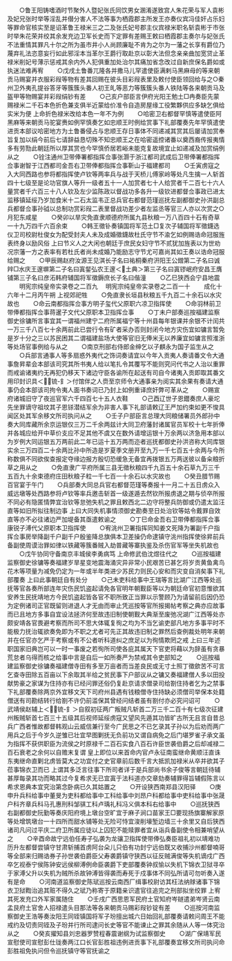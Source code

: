 <!-- { "loadSidebar": true } -->
　　○鲁王阳铸嗜酒时节聚外人暨妃张氏同饮男女溷淆遂致宫人朱花荣与军人袁彬及妃兄张时举等淫乱并僣分害人不法等事为栖霞郡主所发王亦奏仪宾冯佳奸占乐妇等罪命官核实至是诏革鲁王禄米三之二及张氏妃号郡主仪宾禄米职名斩袁彬于市张时举朱花荣并绞其余发充边卫军长史而下定罪有差赐王敕曰栖霞郡主奏尔与妃张氏不法重情其罪凡十尔之所为虽市井小人尚顾廉耻不肯为之尔为一藩之长享有爵位乃蔑弃礼法恣意妄行如此邪淫本当革尔王爵行取赴京以彰大法但念亲亲曲加宽贷止革禄米削妃号薄示惩戒其余内外人犯俱重加处治尔其痛加省念改过自新庶保名爵如或执迷法难再宥
　　○戊戌土鲁番兀隆各并撒马儿罕遣使臣满剌马黑麻母的等来朝贡马赐宴并衣服彩叚等物有差其回赐在彼头目彩叚表里及敕付使臣领回给与之○秦州卫外夷孔提谷答牙等簇簇头番人初王癿等恶力等簇簇头番人铁陆等各来朝贡马及盔甲等物赐宴并彩叚绢钞有差
　　○己亥户部臣言伊府光阳王勉土□冉奏臣先蒙赐禄米二千石本色折色兼支俱半近蒙给价准令自造房屋缘工役繁夥供应多缺乞俱给实米为便  上命折色禄米改给本色一年不为例
　　○哈密卫右都督罕慎等遣使臣阿黑麻等来朝贡马驼宴赉如例罕慎奏乞如忠顺王时例给赏事下礼部覆奏先年罕慎遣使进贡本部议哈密地方为土鲁番侵占与忠顺王存日事体不同递减其赏其后屡请加赏奉旨复加以绢今前后七请辞益恳切殊不知忠顺王之在哈密遥控诸番以奠西裔传报夷情多有劳勚此朝廷所以厚其赏也今罕慎侨居若峪未能克复故境宜止如递减及加赏绢例从之
　　○铨注通州卫带俸署都指挥佥事张灏于浙江都司武成后卫带俸署都指挥佥事谢智于江西都司金吾右卫带俸都指挥佥事靳山于福建都司
　　○壬寅虏寇之入大同西路也参将都指挥使卢钦等两率兵与战于天桥儿傅家岭等处凡生擒一人斩首四十七级至是论功官旗人等升一级者五十一人加赏者七十人给赏者千二百七十六人量赏者千六百三十八人钦及左少监陈政以督战功多各升一级钦进都督佥事政已进太监移镇延绥乃岁加食米十二石太监韦正总兵官右都督范瑾巡抚左副都御史孙洪副总兵都督佥事孙钺以总制功赏彩叚二表里督战功差少者左监丞等官三人亦以次赏之○月犯东咸星
　　○癸卯以旱灾免直隶顺德府所属九县秋粮一万八百四十石有奇草一十九万四千六百余束
　　○韩王徵钋奏镇国将军范土□复次子辅国将军徵鑖选仪卫司校尉杜俊女为配受封夫人未及成婚徵鑖故杜氏守节不渝乞如例赐诰命冠服旌表终身以励风俗  上曰节义人之大闲也朝廷于庶民女妇守节不贰犹加旌表以为世劝况宗藩一方之表率有若杜氏者尚未成婚乃能励志守节尤可嘉尚其如王奏以诰命冠服给赐之
　　○甲辰赐赵府汝源王见淇长子名曰祐桐秦府汧阳王公鏳第二子名曰诚辡□水庆王邃塀第二子名曰寘錖弘农王邃＜土典＞第三子名曰寘镠岷府安昌王膺铺第三子名曰彦沰韩府辅国将军徵鎒庶长子名曰偕潼
　　○乙巳狭西会宁县地震
　　明宪宗纯皇帝实录卷之二百九
　明宪宗纯皇帝实录卷之二百一十
　　成化十六年十二月丙午朔  上视郊祀牲
　　○免直隶长垣县秋粮五千九百二十余石以水灾故也
　　○命云南都指挥佥事方明子玺代父原职六凉卫指挥使
　　○命羽林前卫带俸都指挥佥事蒋暹子文代父原职本卫指挥佥事
　　○丁未户部奏巡按福建监察御史徐镛所言事宜其一谓福州建宁二府所属福宁等十州县每年银课并余银不计闰共一万三千八百七十余两前此已尝行令有矿者采办否则封闭今地方灾伤宜如镛言暂免是岁十分之三以苏民困其二谓福建盐场大使等官旧无俸米无以养廉宜如镛言照淮浙等处场官事例给与从之
　　○南京刑部右侍郎金绅乞以子麒永为国子监生从之
　　○兵部言通事人等多扇惑外夷代之饰词奏请宜以今年入贡夷人奏请番文令大通事詹昇辈会本部该司究其所书夷人给以笔扎令其覆写不能则究问代书之人治以重罪而戒谕诸夷约无再犯仍移天下诸边守臣各谕所在起送有司自今诸夷入贡即取其番文用印封识具＜锍-釒＞付馆伴之人赍至京师令大通事亲为阅实其余果有奏请大通事仍会本部该司拘令夷人面书奏词已乃封上如例重译庶奸弊可革从之
　　○赐宣府诸城旧守了夜巡官军六千四百七十五人衣鞋
　　○己酉辽世子恩鑙奏庶人豪坨先坐罪谪守祖坟其子恩铩潜结军余为非害人事下礼部请敕辽王严加约束如更不悛具闻区处其军余移文所司执问从之
　　○壬子户部臣言总理大同粮储署员外郎孙中奏大同库藏所余京运银仅三万二千余两兹计大同卫府藩封诸属官员军校十七年折俸并各城应给开中草价支应不足其他不虞又在数外请增运银十万余两以济急用本部以为岁例大同运银五万两前此二年已运十五万两而迩者巡抚都御史孙洪咨称大同库银实余三万四百二十余两比孙中所造是岁夏季文册开至九万一千七百五十余两与今所称数俱不同欲俟查报定夺缘边报方殷切恐缓急无备宜再拨银五万两送彼以备籴粮折草之用从之
　　○免直隶广平府所属三县无徵秋粮四千九百五十余石草九万三千五百九十余束德府庄田秋粮子粒一千七百一十余石以水灾故也
　　○癸丑腊节赐百官宴于午门
　　○兵部奏大同总兵官右都督范瑾等奏报十一月二十五日虏众入威远墩等处西路参将卢钦等率兵邀击斩首一级遂遁去然钦所报虏退之期与侦卒所报不同必有隐匿情弊宜治钦等怠弛失机之罪且敕西北二边守将整兵防御或仍遣太监汪直等如旧所拟往制边事  上曰大同失机事情须御史勘奏至日处治钦等姑令戴罪自效直等亦不必往诸边严加堤备其亟遣敕谕之
　　○丁巳命金吾右卫带俸都指挥佥事康锐子溥代父原职本卫指挥使
　　○宥洮州卫署指挥同知姜文死降为署副千户指挥佥事房举降副千户副千户殷鉴降总旗俱本卫差操仍命逮镇守洮州指挥使徐昇前兵备副使周谟治罪如律以铁藏等簇番贼入劫普藏等寨执鉴及杀伤官军等坐失机故也
　　○戊午协同守备南京丰城侯李勇病笃  上命修武伯沈煜往代之
　　○巡按福建监察御史徐镛等奏福建岁旱星变地震海涌灾异非常小民艰苦已甚乞将岁贡黄鱼禽鸟花木等项量为减免仍定为一年或半年类进少苏民力则民心安和而灾变自消矣事下礼部覆奏  上曰此事朝廷自有处分
　　○己未吏科给事中王瑞等言比湖广江西等处巡抚等官各奏所部连年灾伤民饥盗起请免各官明年朝觐臣等以为朝廷命官初意惟欲其安养生民抚靖地方今民饥盗起皆各官不职所致正当罪以示警顾乃为请留前后因仍恐为定例诸司正官既留则进退人才无由而审止凭巡按等官所报揭帖考察之典亦应故事而已且地方多事自宜设法拯济何至故违旧制使朝觐大典渐至废弛况湖广江西等处亦颇安靖各官畏避考察而所司不思大体辄复徇之均为不当乞谕吏部凡地方多事平时不能极力抚治辄欲奏免即为不职之尤者可先正其故违旧制之罪然后查例裁处明年来朝并在任官亦乞严于考察或有不公者听科道纠之庶足以为徇情欺罔之戒  上曰三年述职国家旧典岂可以一时一事废之若徇所司使各庇其属天下官吏将藉以为辞虽有贪暴荒怠者乌得而核之给事中言是自后一如所奏严为禁戒其令吏部知之
　　○巡按福建监察御史徐镛奏福建僧寺田有多至万亩者而当差良民或无寸土照丁徵歛苦不可言乞查寺田除五百亩以下余取其半给之贫民事下户部议从之镛又奏福建僧人多以田投献势豪之家谋为住持亦有已经问罪还俗仍复赴京请求僧录司给劄住持者乞为之禁事下礼部覆奏除两京外宜移文天下司府州县遇有钱粮僧寺住持缺必须僧司举保本处籍僧送有司勘结转行给劄不许仍前滥保其曾经问结者虽有劄付亦必究问诏可
　　○武靖侯赵辅上＜锍-釒＞自叙初征两广叛贼凡斩首二万三千二百十有七级次征建州叛贼斩首七百三十五级其后视师延绥虏寇又望风先遁其功皆旷古所无且言自昔总兵广西者惟故都督韩观山云威信兼行至今广民思之不已乞录其子孙以为后劝而两广用兵之后于今岁久逆雏已壮宜早图剿抚无负前功又谓自病免之后门堪罗雀子承文虽为指挥不获供职臣为流侯之时原禄千二百石实食八百石许臣世袭伯爵之后却减禄二百石衰老之余何以自赡末复谓  皇上即位以来首命内官卢永征南蛮继命黄顺汪直诛东夷继命直剿北虏皆莫大之功宜付之史官章前后数千言大抵凯加禄米从卒并欲其子莅事锦衣卫而已  上谓其多泛言往事下所司者详于是兵部尚书余子俊等言朝廷待辅甚厚每录其功而略其过今复希求无已宜寘于法科道亦交章劾奏辅罪得旨辅假陈言以希求恩典本宜究治第念卧病已久其姑置之
　　○开设狭西南郑县汉阳驿
　　○庚申升兵科给事中董旻为吏科都给事中工科给事中刘昂户科都给事中吏科给事中张晟户科齐章兵科马孔惠刑科邹骐工科卢瑀礼科冯义俱本科右给事中
　　○巡抚狭西右副都御史阮勤等奏庆阳府境上墩台空旷宜于麻子涧口苗家王□要现扬旗寨解家原等处增筑墩台一十四所而甜水铺等处无险可恃宜浚削壕堑边墙三十余里又自后狭西诸司凡问过平庆二府卫所属应徒以上囚犯不能赎罪者宜从诣兵备副使令相兼哨望从之
　　○辛酉命故宁远伯任寿子弘袭为龙骧卫指挥使带俸弘奏臣祖礼初以靖难功历升左都督尝镇守甘肃斩捕首虏阿台朵儿只伯有功封宁远伯既又收捕沙州都督喃哥等全部来归赐诰券子孙世袭伯爵臣父寿袭爵镇守狭西以征反贼满俊等失机谪戍广西卒乞视泰宁侯陈钟安远侯柳溥例命臣袭爵下吏部覆奏钟叔愉以失机下锦衣卫狱寻卒于家溥父升以失机为贼所杀故钟溥皆得袭而寿死于戍事体不同弘所请可勿听奏入遂有是命
　　○河南道监察御史陈珷巡按云南西厂缉事校尉访其枉法纳赇诸事下锦衣卫狱鞫治追其赃不得久之珷乃称寄于原籍亲识遣官往追完之刑部拟坐绞罪  上宥其死发充口外军家属随住
　　○壬戌广西思恩军民府土官知府岑鐩遣弟岑贤云南孟艮府土官舍人招禄遣头目那法等各来朝贡马赐彩叚钞锭有差
　　○巡按河南监察御史王浩等奏汝阳王同铚镇国将军子玢擅出城六日始回礼部覆奏请敕问周王不能戒约及切责同铚及子玢并行所司逮问长史等官不能谏止之罪其余随从人等一体究治从之
　　○癸亥擢知县刘忠器罗赞程春震谢纲为试监察御史
　　○湖广保靖军民宣慰使司宣慰彭仕珑奏两江口长官彭胜祖违例进贡事下礼部覆奏宜移文所司执问命彭胜祖免执问但令巡抚镇守等官抚谕之
